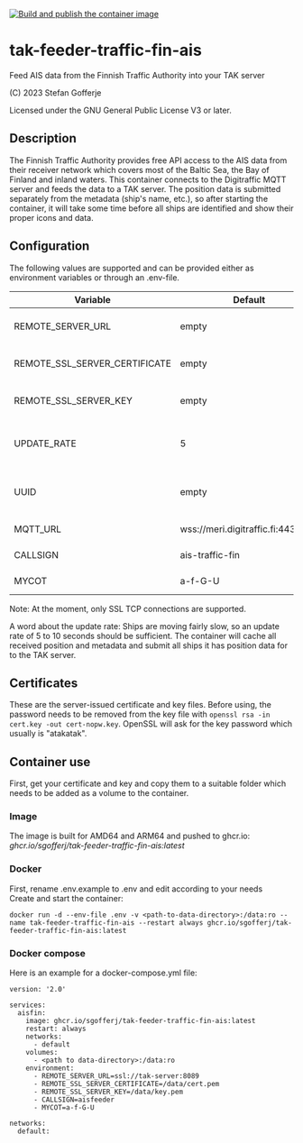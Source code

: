 [![Build and publish the container image](https://github.com/sgofferj/tak-feeder-traffic-fin-ais/actions/workflows/actions.yml/badge.svg)](https://github.com/sgofferj/tak-feeder-traffic-fin-ais/actions/workflows/actions.yml)

# tak-feeder-traffic-fin-ais
Feed AIS data from the Finnish Traffic Authority into your TAK server

(C) 2023 Stefan Gofferje

Licensed under the GNU General Public License V3 or later.

## Description
The Finnish Traffic Authority provides free API access to the AIS data from their receiver network which covers most of the Baltic Sea, the Bay of Finland and inland waters. This container connects to the Digitraffic MQTT server and feeds the data to a TAK server. The position data is submitted separately from the metadata (ship's name, etc.), so after starting the container, it will take some time before all ships are identified and show their proper icons and data.
## Configuration
The following values are supported and can be provided either as environment variables or through an .env-file.

| Variable | Default | Purpose |
|----------|---------|---------|
| REMOTE_SERVER_URL | empty | (mandatory) TAK server full URL, e.g. ssl://takserver:8089 |
| REMOTE_SSL_SERVER_CERTIFICATE | empty | (mandatory for ssl) User certificate in PEM format |
| REMOTE_SSL_SERVER_KEY | empty | (mandatory for ssl) User certificate key in PEM format |
| UPDATE_RATE | 5 | (optional) Update rate in seconds (how often data is sent to the server) |
| UUID | empty | (optional) Set feeder UID - if not set, the feeder will create one |
| MQTT_URL | wss://meri.digitraffic.fi:443/mqtt | (optional) Set MQTT URL |
| CALLSIGN | ais-traffic-fin | (optional) Callsign for heartbeat |
| MYCOT | a-f-G-U | (optional) CoT type for heartbeat |

Note: At the moment, only SSL TCP connections are supported.

A word about the update rate: Ships are moving fairly slow, so an update rate of 5 to 10 seconds should be sufficient. The container will cache all received position and metadata and submit all ships it has position data for to the TAK server.
## Certificates
These are the server-issued certificate and key files. Before using, the password needs to be removed from the key file with `openssl rsa -in cert.key -out cert-nopw.key`. OpenSSL will ask for the key password which usually is "atakatak".

## Container use
First, get your certificate and key and copy them to a suitable folder which needs to be added as a volume to the container.
### Image
The image is built for AMD64 and ARM64 and pushed to ghcr.io: *ghcr.io/sgofferj/tak-feeder-traffic-fin-ais:latest*
### Docker
First, rename .env.example to .env and edit according to your needs \
Create and start the container:
```
docker run -d --env-file .env -v <path-to-data-directory>:/data:ro --name tak-feeder-traffic-fin-ais --restart always ghcr.io/sgofferj/tak-feeder-traffic-fin-ais:latest
```

### Docker compose
Here is an example for a docker-compose.yml file:
```
version: '2.0'

services:
  aisfin:
    image: ghcr.io/sgofferj/tak-feeder-traffic-fin-ais:latest
    restart: always
    networks:
      - default
    volumes:
      - <path to data-directory>:/data:ro
    environment:
      - REMOTE_SERVER_URL=ssl://tak-server:8089
      - REMOTE_SSL_SERVER_CERTIFICATE=/data/cert.pem
      - REMOTE_SSL_SERVER_KEY=/data/key.pem
      - CALLSIGN=aisfeeder
      - MYCOT=a-f-G-U

networks:
  default:
